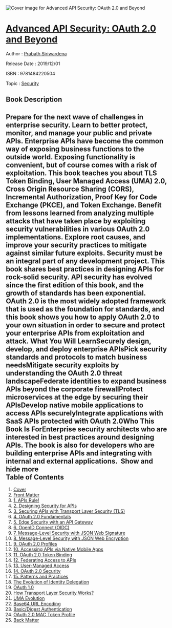 ![Cover image for Advanced API Security: OAuth 2.0 and Beyond](https://imgdetail.ebookreading.net/cover/cover/20200215/EB9781484220504.jpg)

[Advanced API Security: OAuth 2.0 and Beyond](https://ebookreading.net/view/book/Advanced+API+Security%3A+OAuth+2.0+and+Beyond-EB9781484220504_1.html "Advanced API Security: OAuth 2.0 and Beyond")
====================================================================================================================

Author : [Prabath Siriwardena](https://ebookreading.net/search/author/Prabath+Siriwardena)

Release Date : 2019/12/01

ISBN : 9781484220504

Topic : [Security](https://ebookreading.net/search/category/security)

Book Description
-----------------

 Prepare for the next wave of challenges in enterprise security. Learn to better protect, monitor, and manage your public and private APIs. Enterprise APIs have become the common way of exposing business functions to the outside world. Exposing functionality is convenient, but of course comes with a risk of exploitation. This book teaches you about TLS Token Binding, User Managed Access (UMA) 2.0, Cross Origin Resource Sharing (CORS), Incremental Authorization, Proof Key for Code Exchange (PKCE), and Token Exchange. Benefit from lessons learned from analyzing multiple attacks that have taken place by exploiting security vulnerabilities in various OAuth 2.0 implementations. Explore root causes, and improve your security practices to mitigate against similar future exploits. Security must be an integral part of any development project. This book shares best practices in designing APIs for rock-solid security. API security has evolved since the first edition of this book, and the growth of standards has been exponential. OAuth 2.0 is the most widely adopted framework that is used as the foundation for standards, and this book shows you how to apply OAuth 2.0 to your own situation in order to secure and protect your enterprise APIs from exploitation and attack. What You Will LearnSecurely design, develop, and deploy enterprise APIsPick security standards and protocols to match business needsMitigate security exploits by understanding the OAuth 2.0 threat landscapeFederate identities to expand business APIs beyond the corporate firewallProtect microservices at the edge by securing their APIsDevelop native mobile applications to access APIs securelyIntegrate applications with SaaS APIs protected with OAuth 2.0Who This Book Is ForEnterprise security architects who are interested in best practices around designing APIs. The book is also for developers who are building enterprise APIs and integrating with internal and external applications.         Show and hide more                
Table of Contents
-----------------

1. [Cover](https://ebookreading.net/view/book/Advanced+API+Security%3A+OAuth+2.0+and+Beyond-EB9781484220504_1.html)
1. [Front Matter](https://ebookreading.net/view/book/Advanced+API+Security%3A+OAuth+2.0+and+Beyond-EB9781484220504_2.html)
1. [1. APIs Rule!](https://ebookreading.net/view/book/Advanced+API+Security%3A+OAuth+2.0+and+Beyond-EB9781484220504_3.html)
1. [2. Designing Security for APIs](https://ebookreading.net/view/book/Advanced+API+Security%3A+OAuth+2.0+and+Beyond-EB9781484220504_4.html)
1. [3. Securing APIs with Transport Layer Security (TLS)](https://ebookreading.net/view/book/Advanced+API+Security%3A+OAuth+2.0+and+Beyond-EB9781484220504_5.html)
1. [4. OAuth 2.0 Fundamentals](https://ebookreading.net/view/book/Advanced+API+Security%3A+OAuth+2.0+and+Beyond-EB9781484220504_6.html)
1. [5. Edge Security with an API Gateway](https://ebookreading.net/view/book/Advanced+API+Security%3A+OAuth+2.0+and+Beyond-EB9781484220504_7.html)
1. [6. OpenID Connect (OIDC)](https://ebookreading.net/view/book/Advanced+API+Security%3A+OAuth+2.0+and+Beyond-EB9781484220504_8.html)
1. [7. Message-Level Security with JSON Web Signature](https://ebookreading.net/view/book/Advanced+API+Security%3A+OAuth+2.0+and+Beyond-EB9781484220504_9.html)
1. [8. Message-Level Security with JSON Web Encryption](https://ebookreading.net/view/book/Advanced+API+Security%3A+OAuth+2.0+and+Beyond-EB9781484220504_10.html)
1. [9. OAuth 2.0 Profiles](https://ebookreading.net/view/book/Advanced+API+Security%3A+OAuth+2.0+and+Beyond-EB9781484220504_11.html)
1. [10. Accessing APIs via Native Mobile Apps](https://ebookreading.net/view/book/Advanced+API+Security%3A+OAuth+2.0+and+Beyond-EB9781484220504_12.html)
1. [11. OAuth 2.0 Token Binding](https://ebookreading.net/view/book/Advanced+API+Security%3A+OAuth+2.0+and+Beyond-EB9781484220504_13.html)
1. [12. Federating Access to APIs](https://ebookreading.net/view/book/Advanced+API+Security%3A+OAuth+2.0+and+Beyond-EB9781484220504_14.html)
1. [13. User-Managed Access](https://ebookreading.net/view/book/Advanced+API+Security%3A+OAuth+2.0+and+Beyond-EB9781484220504_15.html)
1. [14. OAuth 2.0 Security](https://ebookreading.net/view/book/Advanced+API+Security%3A+OAuth+2.0+and+Beyond-EB9781484220504_16.html)
1. [15. Patterns and Practices](https://ebookreading.net/view/book/Advanced+API+Security%3A+OAuth+2.0+and+Beyond-EB9781484220504_17.html)
1. [The Evolution of Identity Delegation](https://ebookreading.net/view/book/Advanced+API+Security%3A+OAuth+2.0+and+Beyond-EB9781484220504_18.html)
1. [OAuth 1.0](https://ebookreading.net/view/book/Advanced+API+Security%3A+OAuth+2.0+and+Beyond-EB9781484220504_19.html)
1. [How Transport Layer Security Works?](https://ebookreading.net/view/book/Advanced+API+Security%3A+OAuth+2.0+and+Beyond-EB9781484220504_20.html)
1. [UMA Evolution](https://ebookreading.net/view/book/Advanced+API+Security%3A+OAuth+2.0+and+Beyond-EB9781484220504_21.html)
1. [Base64 URL Encoding](https://ebookreading.net/view/book/Advanced+API+Security%3A+OAuth+2.0+and+Beyond-EB9781484220504_22.html)
1. [Basic/Digest Authentication](https://ebookreading.net/view/book/Advanced+API+Security%3A+OAuth+2.0+and+Beyond-EB9781484220504_23.html)
1. [OAuth 2.0 MAC Token Profile](https://ebookreading.net/view/book/Advanced+API+Security%3A+OAuth+2.0+and+Beyond-EB9781484220504_24.html)
1. [Back Matter](https://ebookreading.net/view/book/Advanced+API+Security%3A+OAuth+2.0+and+Beyond-EB9781484220504_25.html)
